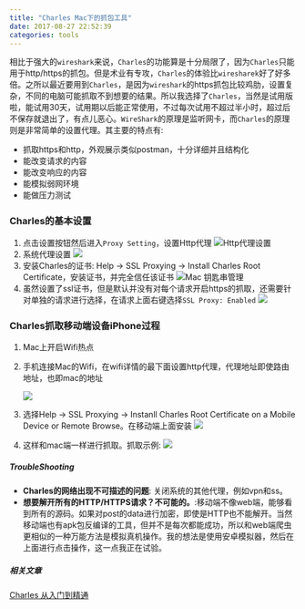 ```yaml
---
title: "Charles Mac下的抓包工具"
date: 2017-08-27 22:52:39
categories: tools
---
```


相比于强大的`wireshark`来说，`Charles`的功能算是十分局限了，因为`Charles`只能用于http/https的抓包。但是术业有专攻，`Charles`的体验比`wiresharek`好了好多倍。之所以最近要用到`Charles`，是因为`wireshark`的https抓包比较鸡肋，设置复杂，不同的电脑可能抓取不到想要的结果。所以我选择了`Charles`，当然是试用版啦，能试用30天，试用期以后能正常使用，不过每次试用不超过半小时，超过后不保存就退出了，有点儿恶心。`WireShark`的原理是监听网卡，而`Charles`的原理则是非常简单的设置代理。其主要的特点有:

- 抓取https和http，外观展示类似postman，十分详细并且结构化
- 能改变请求的内容
- 能改变响应的内容
- 能模拟弱网环境
- 能做压力测试

### Charles的基本设置

1. 点击设置按钮然后进入`Proxy Setting`，设置Http代理
   ![Http代理设置](https://haofly.net/uploads/charles_1.png)
2. 系统代理设置
   ![](https://haofly.net/uploads/charles_2.png)
3. 安装Charles的证书: Help -> SSL Proxying -> Install Charles Root Certificate，安装证书，并完全信任该证书
   ![Mac 钥匙串管理](https://haofly.net/uploads/charles_3.png)
4. 虽然设置了ssl证书，但是默认并没有对每个请求开启https的抓取，还需要针对单独的请求进行选择，在请求上面右键选择`SSL Proxy: Enabled`
   ![](https://haofly.net/uploads/charles_4.png)



### Charles抓取移动端设备iPhone过程

1. Mac上开启Wifi热点

2. 手机连接Mac的Wifi，在wifi详情的最下面设置http代理，代理地址即使路由地址，也即mac的地址

   ![](https://haofly.net/uploads/charles_6.png)

3. 选择Help -> SSL Proxying -> Instanll Charles Root Certificate on a Mobile Device or Remote Browse。在移动端上面安装
   ![](https://haofly.net/uploads/charles_5.png)

4. 这样和mac端一样进行抓取。抓取示例:
   ![](https://haofly.net/uploads/charles_7.png)

##### TroubleShooting

- **Charles的网络出现不可描述的问题**: 关闭系统的其他代理，例如vpn和ss。
- **想要解开所有的HTTP/HTTPS请求？不可能的。**:移动端不像web端，能够看到所有的源码。如果对post的data进行加密，即使是HTTP也不能解开。当然移动端也有apk包反编译的工具，但并不是每次都能成功，所以和web端爬虫更相似的一种万能方法是模拟真机操作。我的想法是使用安卓模拟器，然后在上面进行点击操作，这一点我正在试验。


##### 相关文章

[Charles 从入门到精通](http://blog.devtang.com/2015/11/14/charles-introduction/)